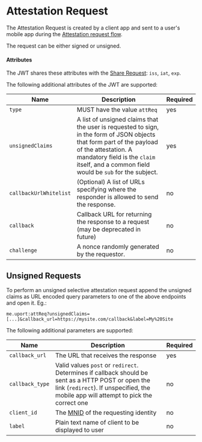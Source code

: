 # Attestation Request

The Attestation Request is created by a client app and sent to a user's mobile app during the [Attestation request flow](../flows/attestation.md).

The request can be either signed or unsigned.

#### Attributes

The JWT shares these attributes with the [Share Request](sharereq.md): `iss`, `iat`, `exp`.

The following additional attributes of the JWT are supported:

Name | Description | Required
---- | ----------- | --------
`type` | MUST have the value `attReq` | yes
`unsignedClaims` | A list of unsigned claims that the user is requested to sign, in the form of JSON objects that form part of the payload of the attestation. A mandatory field is the `claim` itself, and a common field would be `sub` for the subject. | yes
`callbackUrlWhitelist` | (Optional) A list of URLs specifying where the responder is allowed to send the response. | no
`callback` | Callback URL for returning the response to a request (may be deprecated in future) | no
`challenge` | A nonce randomly generated by the requestor.  | no

## Unsigned Requests

To perform an unsigned selective attestation request append the unsigned claims as URL encoded query parameters to one of the above endpoints and open it. Eg.:

`me.uport:attReq?unsignedClaims=[...]&callback_url=https://mysite.com/callback&label=My%20Site`

The following additional parameters are supported:

Name | Description | Required
---- | ----------- | --------
`callback_url` | The URL that receives the response | yes
`callback_type` | Valid values `post` or `redirect`. Determines if callback should be sent as a HTTP POST or open the link (`redirect`). If unspecified, the mobile app will attempt to pick the correct one| no
`client_id` | The [MNID](https://github.com/uport-project/mnid) of the requesting identity | no
`label` | Plain text name of client to be displayed to user | no

